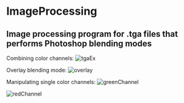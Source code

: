# ImageProcessing
Image processing program for .tga files that performs Photoshop blending modes
------------------------------------------------------------------------------

Combining color channels:
![tgaEx](https://user-images.githubusercontent.com/53315150/145853315-c26a2f3c-a392-4900-816f-16d165bd7cf1.png)

Overlay blending mode:
![overlay](https://user-images.githubusercontent.com/53315150/145853545-7348b3bc-cd63-4c91-a379-b6613ad4c0ff.png)

Manipulating single color channels:
![greenChannel](https://user-images.githubusercontent.com/53315150/145854127-dea82fe5-217b-4d73-865c-42b55cdb0178.png)

![redChannel](https://user-images.githubusercontent.com/53315150/145854247-678def8e-0218-4009-896f-bb092b072f37.png)
